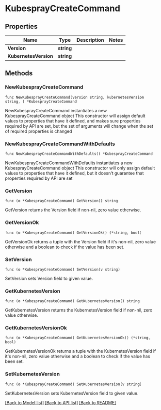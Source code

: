 # KubesprayCreateCommand

## Properties

Name | Type | Description | Notes
------------ | ------------- | ------------- | -------------
**Version** | **string** |  | 
**KubernetesVersion** | **string** |  | 

## Methods

### NewKubesprayCreateCommand

`func NewKubesprayCreateCommand(version string, kubernetesVersion string, ) *KubesprayCreateCommand`

NewKubesprayCreateCommand instantiates a new KubesprayCreateCommand object
This constructor will assign default values to properties that have it defined,
and makes sure properties required by API are set, but the set of arguments
will change when the set of required properties is changed

### NewKubesprayCreateCommandWithDefaults

`func NewKubesprayCreateCommandWithDefaults() *KubesprayCreateCommand`

NewKubesprayCreateCommandWithDefaults instantiates a new KubesprayCreateCommand object
This constructor will only assign default values to properties that have it defined,
but it doesn't guarantee that properties required by API are set

### GetVersion

`func (o *KubesprayCreateCommand) GetVersion() string`

GetVersion returns the Version field if non-nil, zero value otherwise.

### GetVersionOk

`func (o *KubesprayCreateCommand) GetVersionOk() (*string, bool)`

GetVersionOk returns a tuple with the Version field if it's non-nil, zero value otherwise
and a boolean to check if the value has been set.

### SetVersion

`func (o *KubesprayCreateCommand) SetVersion(v string)`

SetVersion sets Version field to given value.


### GetKubernetesVersion

`func (o *KubesprayCreateCommand) GetKubernetesVersion() string`

GetKubernetesVersion returns the KubernetesVersion field if non-nil, zero value otherwise.

### GetKubernetesVersionOk

`func (o *KubesprayCreateCommand) GetKubernetesVersionOk() (*string, bool)`

GetKubernetesVersionOk returns a tuple with the KubernetesVersion field if it's non-nil, zero value otherwise
and a boolean to check if the value has been set.

### SetKubernetesVersion

`func (o *KubesprayCreateCommand) SetKubernetesVersion(v string)`

SetKubernetesVersion sets KubernetesVersion field to given value.



[[Back to Model list]](../README.md#documentation-for-models) [[Back to API list]](../README.md#documentation-for-api-endpoints) [[Back to README]](../README.md)


